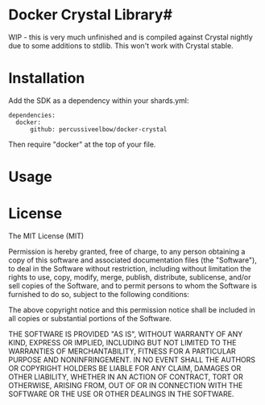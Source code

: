 # Docker Crystal Library#

WIP - this is very much unfinished and is compiled against Crystal nightly due to some additions to stdlib. This won't work with Crystal stable.

# Installation
Add the SDK as a dependency within your shards.yml:

```
dependencies:
  docker:
      github: percussiveelbow/docker-crystal
```
Then require "docker" at the top of your file.

# Usage



# License
The MIT License (MIT)

Permission is hereby granted, free of charge, to any person obtaining a copy
of this software and associated documentation files (the "Software"), to deal
in the Software without restriction, including without limitation the rights
to use, copy, modify, merge, publish, distribute, sublicense, and/or sell
copies of the Software, and to permit persons to whom the Software is
furnished to do so, subject to the following conditions:

The above copyright notice and this permission notice shall be included in
all copies or substantial portions of the Software.

THE SOFTWARE IS PROVIDED "AS IS", WITHOUT WARRANTY OF ANY KIND, EXPRESS OR
IMPLIED, INCLUDING BUT NOT LIMITED TO THE WARRANTIES OF MERCHANTABILITY,
FITNESS FOR A PARTICULAR PURPOSE AND NONINFRINGEMENT. IN NO EVENT SHALL THE
AUTHORS OR COPYRIGHT HOLDERS BE LIABLE FOR ANY CLAIM, DAMAGES OR OTHER
LIABILITY, WHETHER IN AN ACTION OF CONTRACT, TORT OR OTHERWISE, ARISING FROM,
OUT OF OR IN CONNECTION WITH THE SOFTWARE OR THE USE OR OTHER DEALINGS IN
THE SOFTWARE.
